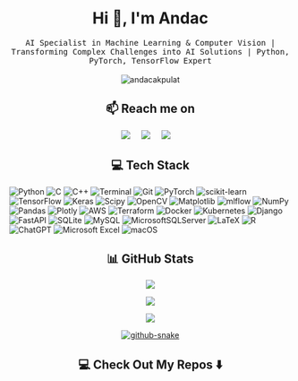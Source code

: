 <h1 align="center">Hi 👋, I'm Andac</h1>
<p align="center">
  <samp>AI Specialist in Machine Learning & Computer Vision | Transforming Complex Challenges into AI Solutions | Python, PyTorch, TensorFlow Expert
  </samp>
  <br> <br>
  <img src="https://komarev.com/ghpvc/?username=andacakpulat&label=Profile%20views&color=0e75b6&style=flat" alt="andacakpulat" />
</p>

<!--<p align="left"> <img src="https://komarev.com/ghpvc/?username=andacakpulat&label=Profile%20views&color=0e75b6&style=flat" alt="andacakpulat" /> </p> -->

<!-- 👨‍💻 All of my projects are available at [![GitHub](https://img.shields.io/badge/github-%23121011.svg?style=plastic&logo=github&logoColor=white)](https://github.com/andacakpulat?tab=repositories) -->

<!--<p - 📫 How to reach me **andacakpulat@gmail.com** -->

<h2  align="center">📫 Reach me on</h2>
<p align="center">
  <a target="_blank"href="https://linkedin.com/in/andacakpulat"><img src="https://img.shields.io/badge/linkedin-%230077B5.svg?&style=plastic&logo=linkedin&logoColor=white" /></a>&nbsp;&nbsp;&nbsp;&nbsp;
  <a target="_blank"href="https://x.com/andacakpulat"><img src="https://img.shields.io/badge/X-black.svg?logo=X&logoColor=white" /></a>&nbsp;&nbsp;&nbsp;&nbsp;
  <a href="mailto:andacakpulat@gmail.com?subject=Hello%20Andac,%20From%20Github"><img src="https://img.shields.io/badge/gmail-%23D14836.svg?&style=plastic&logo=gmail&logoColor=white" /></a>&nbsp;&nbsp;&nbsp;&nbsp;
</p>



<!--<p ## 🌐 Socials: -->
<!--<p [![LinkedIn](https://img.shields.io/badge/LinkedIn-%230077B5.svg?logo=linkedin&logoColor=white)](https://linkedin.com/in/andacakpulat) [![X](https://img.shields.io/badge/X-black.svg?logo=X&logoColor=white)](https://x.com/andacakpulat) -->

<h2  align="center">💻 Tech Stack</h2>

<!--<p## 💻 Tech Stack: -->
![Python](https://img.shields.io/badge/python-3670A0?style=plastic&logo=python&logoColor=ffdd54) ![C](https://img.shields.io/badge/c-%2300599C.svg?style=plastic&logo=c&logoColor=white) ![C++](https://img.shields.io/badge/c++-%2300599C.svg?style=plastic&logo=c%2B%2B&logoColor=white) ![Terminal](https://img.shields.io/badge/Terminal-%234D4D4D.svg?style=plastic&logo=windows-terminal&logoColor=white) ![Git](https://img.shields.io/badge/git-%23F05033.svg?style=plastic&logo=git&logoColor=white) ![PyTorch](https://img.shields.io/badge/PyTorch-%23EE4C2C.svg?style=plastic&logo=PyTorch&logoColor=white) ![scikit-learn](https://img.shields.io/badge/scikit--learn-%23F7931E.svg?style=plastic&logo=scikit-learn&logoColor=white) ![TensorFlow](https://img.shields.io/badge/TensorFlow-%23FF6F00.svg?style=plastic&logo=TensorFlow&logoColor=white) ![Keras](https://img.shields.io/badge/Keras-%23D00000.svg?style=plastic&logo=Keras&logoColor=white) ![Scipy](https://img.shields.io/badge/SciPy-%230C55A5.svg?style=plastic&logo=scipy&logoColor=%white) ![OpenCV](https://img.shields.io/badge/opencv-%23white.svg?style=plastic&logo=opencv&logoColor=white) ![Matplotlib](https://img.shields.io/badge/Matplotlib-%23ffffff.svg?style=plastic&logo=Matplotlib&logoColor=black) ![mlflow](https://img.shields.io/badge/mlflow-%23d9ead3.svg?style=plastic&logo=numpy&logoColor=blue) ![NumPy](https://img.shields.io/badge/numpy-%23013243.svg?style=plastic&logo=numpy&logoColor=white) ![Pandas](https://img.shields.io/badge/pandas-%23150458.svg?style=plastic&logo=pandas&logoColor=white) ![Plotly](https://img.shields.io/badge/Plotly-%233F4F75.svg?style=plastic&logo=plotly&logoColor=white) ![AWS](https://img.shields.io/badge/AWS-%23FF9900.svg?style=plastic&logo=amazon-aws&logoColor=white) ![Terraform](https://img.shields.io/badge/terraform-%235835CC.svg?style=plastic&logo=terraform&logoColor=white) ![Docker](https://img.shields.io/badge/docker-%230db7ed.svg?style=plastic&logo=docker&logoColor=white) ![Kubernetes](https://img.shields.io/badge/kubernetes-%23326ce5.svg?style=plastic&logo=kubernetes&logoColor=white) ![Django](https://img.shields.io/badge/django-%23092E20.svg?style=plastic&logo=django&logoColor=white) ![FastAPI](https://img.shields.io/badge/FastAPI-005571?style=plastic&logo=fastapi) ![SQLite](https://img.shields.io/badge/sqlite-%2307405e.svg?style=plastic&logo=sqlite&logoColor=white) ![MySQL](https://img.shields.io/badge/mysql-%2300000f.svg?style=plastic&logo=mysql&logoColor=white) ![MicrosoftSQLServer](https://img.shields.io/badge/Microsoft%20SQL%20Server-CC2927?style=plastic&logo=microsoft%20sql%20server&logoColor=white) ![LaTeX](https://img.shields.io/badge/latex-%23008080.svg?style=plastic&logo=latex&logoColor=white) ![R](https://img.shields.io/badge/r-%23276DC3.svg?style=plastic&logo=r&logoColor=white) ![ChatGPT](https://img.shields.io/badge/chatGPT-74aa9c?style=plastic&logo=openai&logoColor=white) ![Microsoft Excel](https://img.shields.io/badge/Microsoft_Excel-217346?style=plastic&logo=microsoft-excel&logoColor=white) ![macOS](https://img.shields.io/badge/mac%20os-000000?style=plastic&logo=macos&logoColor=F0F0F0)
<h2  align="center">📊 GitHub Stats</h2>
<!-- ## 📊 GitHub Stats:-->

<p align="center"> <img src="https://github-readme-stats.vercel.app/api?username=andacakpulat&theme=swift&hide_border=true&include_all_commits=false&count_private=false" />
<p align="center"> <img src="https://github-readme-stats.vercel.app/api/top-langs/?username=andacakpulat&theme=swift&hide_border=true&include_all_commits=false&count_private=false&layout=compact" />
<p align="center"> <img src="https://github-readme-streak-stats.herokuapp.com/?user=andacakpulat&theme=swift&hide_border=true" />

<!-- ![](https://github-readme-stats.vercel.app/api?username=andacakpulat&theme=swift&hide_border=true&include_all_commits=false&count_private=false) ![](https://github-readme-stats.vercel.app/api/top-langs/?username=andacakpulat&theme=swift&hide_border=true&include_all_commits=false&count_private=false&layout=compact)  ![](https://github-readme-streak-stats.herokuapp.com/?user=andacakpulat&theme=swift&hide_border=true) -->

<!-- --- -->

<p align="center">
<a href="https://github.com/andacakpulat">
   <img alt="github-snake" src="https://raw.githubusercontent.com/andacakpulat/andacakpulat/output/github-snake-darkBlue.svg" title="🐍 Watch how the snake's eating my contributions" />
</a>
</p>

<h2  align="center">💻 Check Out My Repos ⬇️ </h2>

<!-- Proudly created with GPRM ( https://gprm.itsvg.in ) -->
